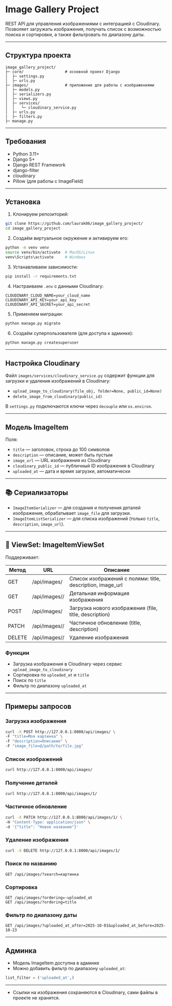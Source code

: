 # Image Gallery Project

REST API для управления изображениями с интеграцией с Cloudinary.
Позволяет загружать изображения, получать список с возможностью поиска и сортировки, а также фильтровать по диапазону даты.

---

##  Структура проекта

```
image_gallery_project/
├─ core/                  # основной проект Django
│  ├─ settings.py
│  ├─ urls.py
├─ images/                # приложение для работы с изображениями
│  ├─ models.py
│  ├─ serializers.py
│  ├─ views.py
│  ├─ services/
│  │   └─ cloudinary_service.py
│  ├─ urls.py
|  ├─ filters.py
├─ manage.py
```

---

##  Требования

* Python 3.11+
* Django 5+
* Django REST Framework
* django-filter
* cloudinary
* Pillow (для работы с ImageField)

---

##  Установка

1. Клонируем репозиторий:

```bash
git clone https://github.com/laurak06/image_gallery_project/
cd image_gallery_project
```

2. Создаём виртуальное окружение и активируем его:

```bash
python -m venv venv
source venv/bin/activate  # MacOS/Linux
venv\Scripts\activate     # Windows
```

3. Устанавливаем зависимости:

```bash
pip install -r requirements.txt
```

4. Настраиваем `.env` с данными Cloudinary:

```env
CLOUDINARY_CLOUD_NAME=your_cloud_name
CLOUDINARY_API_KEY=your_api_key
CLOUDINARY_API_SECRET=your_api_secret
```

5. Применяем миграции:

```bash
python manage.py migrate
```

6. Создаём суперпользователя (для доступа к админке):

```bash
python manage.py createsuperuser
```

---

##  Настройка Cloudinary

Файл `images/services/cloudinary_service.py` содержит функции для загрузки и удаления изображений в Cloudinary:

* `upload_image_to_cloudinary(file_obj, folder=None, public_id=None)`
* `delete_image_from_cloudinary(public_id)`

В `settings.py` подключаются ключи через `decouple` или `os.environ`.

---

##  Модель ImageItem

Поля:

* `title` — заголовок, строка до 100 символов
* `description` — описание, может быть пустым
* `image_url` — URL изображения из Cloudinary
* `cloudinary_public_id` — публичный ID изображения в Cloudinary
* `uploaded_at` — дата и время загрузки, автоматически

---

## 📚 Сериализаторы

* `ImageItemSerializer` — для создания и получения деталей изображения, обрабатывает `image_file` для загрузки.
* `ImageItemListSerializer` — для списка изображений (только `title`, `description`, `image_url`).

---

## 🚀 ViewSet: ImageItemViewSet

Поддерживает:

| Метод  | URL               | Описание                                                   |
| ------ | ----------------- | ---------------------------------------------------------- |
| GET    | /api/images/      | Список изображений с полями: title, description, image_url |
| GET    | /api/images/<id>/ | Детальная информация изображения                           |
| POST   | /api/images/      | Загрузка нового изображения (file, title, description)     |
| PATCH  | /api/images/<id>/ | Частичное обновление (title, description)                  |
| DELETE | /api/images/<id>/ | Удаление изображения                                       |

### Функции

* Загрузка изображения в Cloudinary через сервис `upload_image_to_cloudinary`
* Сортировка по `uploaded_at` и `title`
* Поиск по `title`
* Фильтр по диапазону `uploaded_at`

---

##  Примеры запросов

### Загрузка изображения

```bash
curl -X POST http://127.0.0.1:8000/api/images/ \
-F "title=Моя картинка" \
-F "description=Описание" \
-F "image_file=@/path/to/file.jpg"
```

### Список изображений

```bash
curl http://127.0.0.1:8000/api/images/
```

### Получение деталей

```bash
curl http://127.0.0.1:8000/api/images/1/
```

### Частичное обновление

```bash
curl -X PATCH http://127.0.0.1:8000/api/images/1/ \
-H "Content-Type: application/json" \
-d '{"title": "Новое название"}'
```

### Удаление изображения

```bash
curl -X DELETE http://127.0.0.1:8000/api/images/1/
```

### Поиск по названию

```
GET /api/images/?search=картинка
```

### Сортировка

```
GET /api/images/?ordering=-uploaded_at
GET /api/images/?ordering=title
```

### Фильтр по диапазону даты

```
GET /api/images/?uploaded_at_after=2025-10-01&uploaded_at_before=2025-10-23
```

---

##  Админка

* Модель ImageItem доступна в админке
* Можно добавить фильтр по диапазону `uploaded_at`:

```python
list_filter = ('uploaded_at',)
```

---


* Ссылки на изображения сохраняются в Cloudinary, сами файлы в проекте не хранятся.
